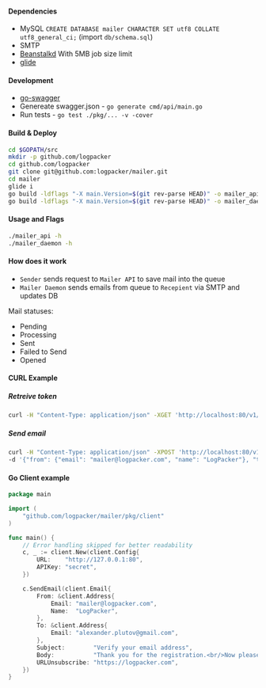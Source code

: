 #### Dependencies

 * MySQL `CREATE DATABASE mailer CHARACTER SET utf8 COLLATE utf8_general_ci;` (import `db/schema.sql`)
 * SMTP
 * [Beanstalkd](http://kr.github.io/beanstalkd/) With 5MB job size limit
 * [glide](https://github.com/Masterminds/glide)

#### Development

 * [go-swagger](https://github.com/go-swagger/go-swagger)
 * Genereate swagger.json - `go generate cmd/api/main.go`
 * Run tests - `go test ./pkg/... -v -cover`

#### Build & Deploy

```bash
cd $GOPATH/src
mkdir -p github.com/logpacker
cd github.com/logpacker
git clone git@github.com:logpacker/mailer.git
cd mailer
glide i
go build -ldflags "-X main.Version=$(git rev-parse HEAD)" -o mailer_api cmd/api/main.go
go build -ldflags "-X main.Version=$(git rev-parse HEAD)" -o mailer_daemon cmd/daemon/main.go
```

#### Usage and Flags

```bash
./mailer_api -h
./mailer_daemon -h
```

#### How does it work

 * `Sender` sends request to `Mailer API` to save mail into the queue
 * `Mailer Daemon` sends emails from queue to `Recepient` via SMTP and updates DB

Mail statuses:

 * Pending
 * Processing
 * Sent
 * Failed to Send
 * Opened

#### CURL Example

##### Retreive token
```bash
curl -H "Content-Type: application/json" -XGET 'http://localhost:80/v1/token?api_key=XXX'
```

##### Send email
```bash
curl -H "Content-Type: application/json" -XPOST 'http://localhost:80/v1/send?token=XXX&api_key=XXX' \
-d '{"from": {"email": "mailer@logpacker.com", "name": "LogPacker"}, "to": {"email": "alexander.plutov@gmail.com"}, "subject": "Verify your email address", "Body": "Thank you for the registration.<br/>Now please confirm it.", "url_unsubscribe": "https://logpacker.com"}'
```

#### Go Client example

```go
package main

import (
	"github.com/logpacker/mailer/pkg/client"
)

func main() {
	// Error handling skipped for better readability
	c, _ := client.New(client.Config{
		URL:    "http://127.0.0.1:80",
		APIKey: "secret",
	})

	c.SendEmail(client.Email{
		From: &client.Address{
			Email: "mailer@logpacker.com",
			Name:  "LogPacker",
		},
		To: &client.Address{
			Email: "alexander.plutov@gmail.com",
		},
		Subject:        "Verify your email address",
		Body:           "Thank you for the registration.<br/>Now please confirm it.",
		URLUnsubscribe: "https://logpacker.com",
	})
}

```
